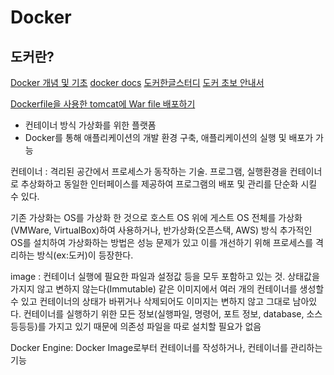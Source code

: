# Docker

## 도커란?

[Docker 개념 및 기초](https://sarc.io/index.php/cloud/1552-docker-1-docker)
[docker docs](https://docs.docker.com/)
[도커한글스터디](https://github.com/remotty/documents.docker.co.kr)
[도커 초보 안내서](https://subicura.com/2017/01/19/docker-guide-for-beginners-1.html)

[Dockerfile을 사용한 tomcat에 War file 배포하기](http://jmlim.github.io/docker/2019/02/19/dockerfile-tomcat-deploy/)

- 컨테이너 방식 가상화를 위한 플랫폼
- Docker를 통해 애플리케이션의 개발 환경 구축, 애플리케이션의 실행 및 배포가 가능

컨테이너 : 격리된 공간에서 프로세스가 동작하는 기술. 프로그램, 실행환경을 컨테이너로 추상화하고 동일한 인터페이스를 제공하여 프로그램의 배포 및 관리를 단순화 시킬 수 있다.

기존 가상화는 OS를 가상화 한 것으로 호스트 OS 위에 게스트 OS 전체를 가상화(VMWare, VirtualBox)하여 사용하거나, 반가상화(오픈스택, AWS) 방식
추가적인 OS를 설치하여 가상화하는 방법은 성능 문제가 있고 이를 개선하기 위해 프로세스를 격리하는 방식(ex:도커)이 등장한다.

image : 컨테이너 실행에 필요한 파일과 설정값 등을 모두 포함하고 있는 것. 상태값을 가지지 않고 변하지 않는다(Immutable)
같은 이미지에서 여러 개의 컨테이너를 생성할 수 있고 컨테이너의 상태가 바뀌거나 삭제되어도 이미지는 변하지 않고 그대로 남아있다.
컨테이너를 실행하기 위한 모든 정보(실행파일, 명령어, 포트 정보, database, 소스 등등등)를 가지고 있기 때문에 의존성 파일을 따로 설치할 필요가 없음

Docker Engine: Docker Image로부터 컨테이너를 작성하거나, 컨테이너를 관리하는 기능

